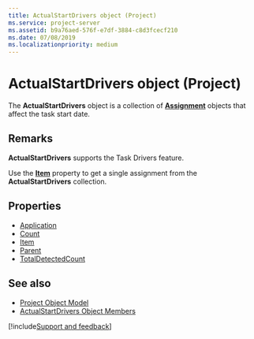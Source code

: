 ```yaml
---
title: ActualStartDrivers object (Project)
ms.service: project-server
ms.assetid: b9a76aed-576f-e7df-3884-c8d3fcecf210
ms.date: 07/08/2019
ms.localizationpriority: medium
---
```


# ActualStartDrivers object (Project)

The **ActualStartDrivers** object is a collection of **[Assignment](Project.Assignment.md)** objects that affect the task start date.

## Remarks

**ActualStartDrivers** supports the Task Drivers feature.

Use the **[Item](./Project.ActualStartDrivers.Item.md)** property to get a single assignment from the **ActualStartDrivers** collection.


## Properties

- [Application](./Project.ActualStartDrivers.Application.md)
- [Count](./Project.ActualStartDrivers.Count.md)
- [Item](./Project.ActualStartDrivers.Item.md)
- [Parent](./Project.ActualStartDrivers.Parent.md)
- [TotalDetectedCount](./Project.ActualStartDrivers.TotalDetectedCount.md)

## See also

- [Project Object Model](../project/Concepts/project-object-model.md)
- [ActualStartDrivers Object Members](overview/Project.md)

[!include[Support and feedback](~/includes/feedback-boilerplate.md)]
